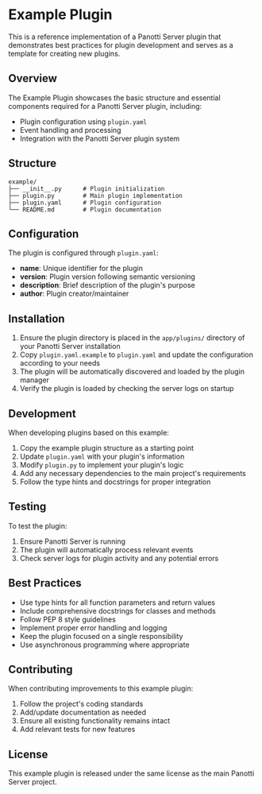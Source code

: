 # Example Plugin

This is a reference implementation of a Panotti Server plugin that demonstrates best practices for plugin development and serves as a template for creating new plugins.

## Overview

The Example Plugin showcases the basic structure and essential components required for a Panotti Server plugin, including:
- Plugin configuration using `plugin.yaml`
- Event handling and processing
- Integration with the Panotti Server plugin system

## Structure

```
example/
├── __init__.py      # Plugin initialization
├── plugin.py        # Main plugin implementation
├── plugin.yaml      # Plugin configuration
└── README.md        # Plugin documentation
```

## Configuration

The plugin is configured through `plugin.yaml`:
- **name**: Unique identifier for the plugin
- **version**: Plugin version following semantic versioning
- **description**: Brief description of the plugin's purpose
- **author**: Plugin creator/maintainer

## Installation

1. Ensure the plugin directory is placed in the `app/plugins/` directory of your Panotti Server installation
2. Copy `plugin.yaml.example` to `plugin.yaml` and update the configuration according to your needs
3. The plugin will be automatically discovered and loaded by the plugin manager
4. Verify the plugin is loaded by checking the server logs on startup

## Development

When developing plugins based on this example:

1. Copy the example plugin structure as a starting point
2. Update `plugin.yaml` with your plugin's information
3. Modify `plugin.py` to implement your plugin's logic
4. Add any necessary dependencies to the main project's requirements
5. Follow the type hints and docstrings for proper integration

## Testing

To test the plugin:
1. Ensure Panotti Server is running
2. The plugin will automatically process relevant events
3. Check server logs for plugin activity and any potential errors

## Best Practices

- Use type hints for all function parameters and return values
- Include comprehensive docstrings for classes and methods
- Follow PEP 8 style guidelines
- Implement proper error handling and logging
- Keep the plugin focused on a single responsibility
- Use asynchronous programming where appropriate

## Contributing

When contributing improvements to this example plugin:
1. Follow the project's coding standards
2. Add/update documentation as needed
3. Ensure all existing functionality remains intact
4. Add relevant tests for new features

## License

This example plugin is released under the same license as the main Panotti Server project.
